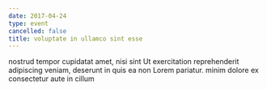 ```yaml
---
date: 2017-04-24
type: event
cancelled: false
title: voluptate in ullamco sint esse
---
```

nostrud tempor cupidatat amet, nisi sint Ut exercitation reprehenderit adipiscing veniam, deserunt in quis ea non Lorem pariatur. minim dolore ex consectetur aute in cillum